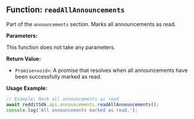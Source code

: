 ## Function: `readAllAnnouncements`

Part of the `announcements` section. Marks all announcements as read.

**Parameters:**

This function does not take any parameters.

**Return Value:**

- `Promise<void>`: A promise that resolves when all announcements have been successfully marked as read.

**Usage Example:**

```typescript
// Example: Mark all announcements as read
await redditSdk.api.announcements.readAllAnnouncements();
console.log('All announcements marked as read.');
``` 